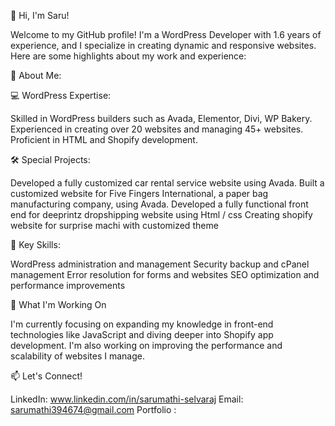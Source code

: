 👋 Hi, I'm Saru!

Welcome to my GitHub profile! I'm a WordPress Developer with 1.6 years of experience, and I specialize in creating dynamic and responsive websites. Here are some highlights about my work and experience:

🚀 About Me: 

💻 WordPress Expertise:

Skilled in WordPress builders such as Avada, Elementor, Divi, WP Bakery.
Experienced in creating over 20 websites and managing 45+ websites.
Proficient in HTML and Shopify development.

🛠 Special Projects:

Developed a fully customized car rental service website using Avada.
Built a customized website for Five Fingers International, a paper bag manufacturing company, using Avada.
Developed a fully functional front end for deeprintz  dropshipping website using Html / css
Creating shopify website for surprise machi with customized theme

🔧 Key Skills:

WordPress administration and management
Security backup and cPanel management
Error resolution for forms and websites
SEO optimization and performance improvements

🌱 What I'm Working On

I'm currently focusing on expanding my knowledge in front-end technologies like JavaScript and diving deeper into Shopify app development. I'm also working on improving the performance and scalability of websites I manage.

📫 Let's Connect!

LinkedIn: www.linkedin.com/in/sarumathi-selvaraj
Email: sarumathi394674@gmail.com
Portfolio : 
